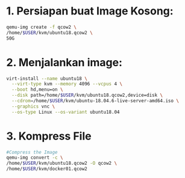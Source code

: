 # 1. Persiapan buat Image Kosong:
```sh
qemu-img create -f qcow2 \
/home/$USER/kvm/ubuntu18.qcow2 \
50G
```

# 2. Menjalankan image:

```sh
virt-install --name ubuntu18 \
  --virt-type kvm --memory 4096 --vcpus 4 \
  --boot hd,menu=on \
  --disk path=/home/$USER/kvm/ubuntu18.qcow2,device=disk \
  --cdrom=/home/$USER/kvm/ubuntu-18.04.6-live-server-amd64.iso \
  --graphics vnc \
  --os-type Linux --os-variant ubuntu18.04
```

# 3. Kompress File
```sh
#Compress the Image
qemu-img convert -c \
/home/$USER/kvm/ubuntu18.qcow2 -O qcow2 \
/home/$USER/kvm/docker01.qcow2


